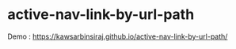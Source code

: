 # active-nav-link-by-url-path

Demo : https://kawsarbinsiraj.github.io/active-nav-link-by-url-path/
